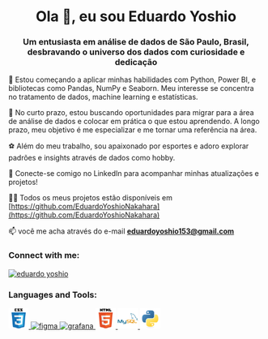 <h1 align="center">Ola 👋, eu sou Eduardo Yoshio</h1>
<h3 align="center">Um entusiasta em análise de dados de São Paulo, Brasil, desbravando o universo dos dados com curiosidade e dedicação</h3>

🔧 Estou começando a aplicar minhas habilidades com Python, Power BI, e bibliotecas como Pandas, NumPy e Seaborn. Meu interesse se concentra no tratamento de dados, machine learning e estatísticas.

🚀 No curto prazo, estou buscando oportunidades para migrar para a área de análise de dados e colocar em prática o que estou aprendendo. A longo prazo, meu objetivo é me especializar e me tornar uma referência na área.

⚽ Além do meu trabalho, sou apaixonado por esportes e adoro explorar padrões e insights através de dados como hobby.

🔗 Conecte-se comigo no LinkedIn para acompanhar minhas atualizações e projetos!

👨‍💻 Todos os meus projetos estão disponíveis em [https://github.com/EduardoYoshioNakahara](https://github.com/EduardoYoshioNakahara)

📫 você me acha através do e-mail **eduardoyoshio153@gmail.com**

<h3 align="left">Connect with me:</h3>
<p align="left">
<a href="https://linkedin.com/in/eduardo yoshio" target="blank"><img align="center" src="https://raw.githubusercontent.com/rahuldkjain/github-profile-readme-generator/master/src/images/icons/Social/linked-in-alt.svg" alt="eduardo yoshio" height="30" width="40" /></a>
</p>

<h3 align="left">Languages and Tools:</h3>
<p align="left"> <a href="https://www.w3schools.com/css/" target="_blank" rel="noreferrer"> <img src="https://raw.githubusercontent.com/devicons/devicon/master/icons/css3/css3-original-wordmark.svg" alt="css3" width="40" height="40"/> </a> <a href="https://www.figma.com/" target="_blank" rel="noreferrer"> <img src="https://www.vectorlogo.zone/logos/figma/figma-icon.svg" alt="figma" width="40" height="40"/> </a> <a href="https://grafana.com" target="_blank" rel="noreferrer"> <img src="https://www.vectorlogo.zone/logos/grafana/grafana-icon.svg" alt="grafana" width="40" height="40"/> </a> <a href="https://www.w3.org/html/" target="_blank" rel="noreferrer"> <img src="https://raw.githubusercontent.com/devicons/devicon/master/icons/html5/html5-original-wordmark.svg" alt="html5" width="40" height="40"/> </a> <a href="https://www.mysql.com/" target="_blank" rel="noreferrer"> <img src="https://raw.githubusercontent.com/devicons/devicon/master/icons/mysql/mysql-original-wordmark.svg" alt="mysql" width="40" height="40"/> </a> <a href="https://www.python.org" target="_blank" rel="noreferrer"> <img src="https://raw.githubusercontent.com/devicons/devicon/master/icons/python/python-original.svg" alt="python" width="40" height="40"/> </a> </p>
